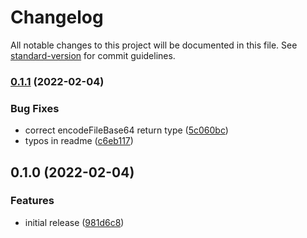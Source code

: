 # Changelog

All notable changes to this project will be documented in this file. See [standard-version](https://github.com/conventional-changelog/standard-version) for commit guidelines.

### [0.1.1](https://github.com/loweoj/vuforia-js/compare/v0.1.0...v0.1.1) (2022-02-04)


### Bug Fixes

* correct encodeFileBase64 return type ([5c060bc](https://github.com/loweoj/vuforia-js/commit/5c060bc6f3f7cdf73d8be803108f4e4522cfd42b))
* typos in readme ([c6eb117](https://github.com/loweoj/vuforia-js/commit/c6eb117d0e0f21a84b83f7b0b5458f120ef73a87))

## 0.1.0 (2022-02-04)


### Features

* initial release ([981d6c8](https://github.com/loweoj/vuforia-js/commit/981d6c8c76be4e2a6b04d2e3b8ae1c40f848944b))
